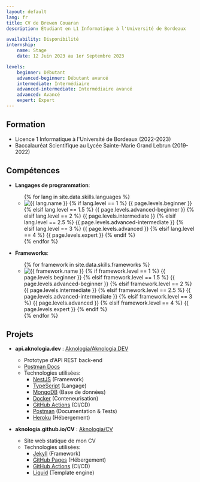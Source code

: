 ```yaml
---
layout: default
lang: fr
title: CV de Brewen Couaran
description: Étudiant en L1 Informatique à l'Université de Bordeaux

availability: Disponibilité
internship:
    name: Stage
    date: 12 Juin 2023 au 1er Septembre 2023

levels:
    beginner: Débutant
    advanced-beginner: Débutant avancé
    intermediate: Intermédiaire
    advanced-intermediate: Intermédiaire avancé
    advanced: Avancé
    expert: Expert
---
```

## Formation
* Licence 1 Informatique à l'Université de Bordeaux (2022-2023)
* Baccalauréat Scientifique au Lycée Sainte-Marie Grand Lebrun (2019-2022)

## Compétences
<ul>
<li>
    <p><strong>Langages de programmation</strong>:</p>
    <ul>
        {% for lang in site.data.skills.languages %}
        <li>
            <img
                src="https://img.shields.io/badge/-{{ lang.name }}-{{ lang.color }}?logo={{ lang.slug }}&logoColor={{ lang.font_color }}"
                alt="{{ lang.name }}"
            />
            {% if lang.level == 1 %}
                {{ page.levels.beginner }}
            {% elsif lang.level == 1.5 %}
                {{ page.levels.advanced-beginner }}
            {% elsif lang.level == 2 %}
                {{ page.levels.intermediate }}
            {% elsif lang.level == 2.5 %}
                {{ page.levels.advanced-intermediate }}
            {% elsif lang.level == 3 %}
                {{ page.levels.advanced }}
            {% elsif lang.level == 4 %}
                {{ page.levels.expert }}
            {% endif %}
        </li>
        {% endfor %}
    </ul>
</li>
<li>
    <p><strong>Frameworks</strong>:</p>
    <ul>
        {% for framework in site.data.skills.frameworks %}
        <li>
            <img
                src="https://img.shields.io/badge/-{{ framework.name }}-{{ framework.color }}?logo={{ framework.slug }}&logoColor={{ framework.font_color }}"
                alt="{{ framework.name }}"
            />
            {% if framework.level == 1 %}
                {{ page.levels.beginner }}
            {% elsif framework.level == 1.5 %}
                {{ page.levels.advanced-beginner }}
            {% elsif framework.level == 2 %}
                {{ page.levels.intermediate }}
            {% elsif framework.level == 2.5 %}
                {{ page.levels.advanced-intermediate }}
            {% elsif framework.level == 3 %}
                {{ page.levels.advanced }}
            {% elsif framework.level == 4 %}
                {{ page.levels.expert }}
            {% endif %}
        </li>
        {% endfor %}
    </ul>
</li>
</ul>

## Projets
  * **api.aknologia.dev** : [Aknologia/Aknologia.DEV](https://github.com/Aknologia/Aknologia.DEV)
    * Prototype d'API REST back-end
    * [Postman Docs](https://documenter.getpostman.com/view/19755036/UVkvKYV5)
    * Technologies utilisées:
      * [NestJS](https://nestjs.com/) (Framework)
      * [TypeScript](https://www.typescriptlang.org/) (Langage)
      * [MongoDB](https://www.mongodb.com/) (Base de données)
      * [Docker](https://www.docker.com/) (Conteneurisation)
      * [GitHub Actions](https://github.com/features/actions) (CI/CD)
      * [Postman](https://www.postman.com/) (Documentation & Tests)
      * [Heroku](https://www.heroku.com/) (Hébergement)
  
  * **aknologia.github.io/CV** : [Aknologia/CV](https://github.com/Aknologia/CV)
    * Site web statique de mon CV
    * Technologies utilisées:
      * [Jekyll](https://jekyllrb.com/) (Framework)
      * [GitHub Pages](https://pages.github.com/) (Hébergement)
      * [GitHub Actions](https://github.com/features/actions) (CI/CD)
      * [Liquid](https://shopify.github.io/liquid/) (Template engine)